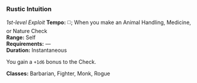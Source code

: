 ### Rustic Intuition
*1st-level Exploit*
**Tempo:** ◻️; When you make an Animal Handling, Medicine, or Nature Check  
**Range:** Self  
**Requirements:** —  
**Duration:** Instantaneous  

You gain a `+1d6` bonus to the Check.

**Classes:** Barbarian, Fighter, Monk, Rogue
